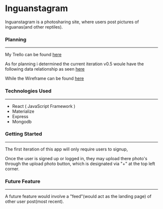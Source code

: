# Inguanstagram
 
 Inguanstagram is a photosharing site, where users post pictures of inguanas(and other reptiles).

### Planning 
---
My Trello can be found [here](https://trello.com/b/vU7TUyQR/inguanstagram)

As for planning i determined the current iteration v0.5 woule have the following data relationship as seen [here](https://www.lucidchart.com/documents/embeddedchart/a12a163a-74ae-4222-86c1-c92de9315c67)

While the Wireframe can be found [here](https://www.figma.com/file/G7tU7sUVpKv5XuszG0NEpkUb/Untitled?node-id=1%3A4)

### Technologies Used
---
* React ( JavaScript Framework )
* Materialize
* Express
* Mongodb

### Getting Started
---
The first iteration of this app will  only require users to signup, 

Once the user is signed up or logged in, they
may upload there photo's through the upload photo button, which is designated via "+" at the top left corner.

### Future Feature
---
A future feature would involve a "feed"(would act as the landing page) of other user post(most recent).
